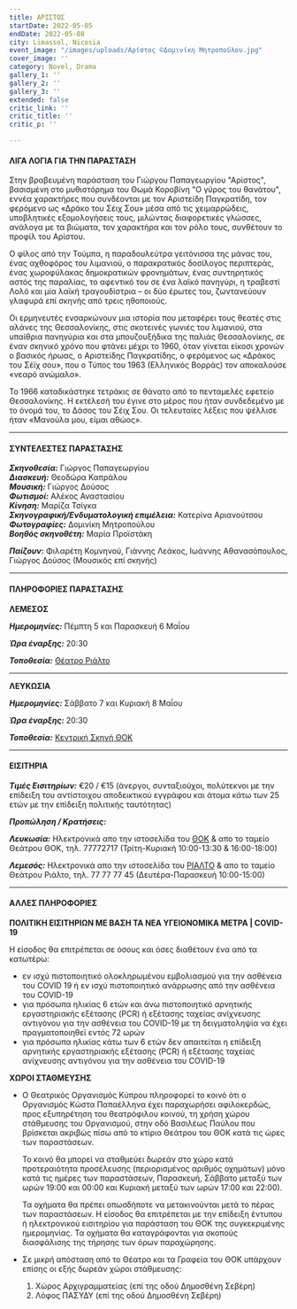 ```yaml
---
title: ΑΡΙΣΤΟΣ
startDate: 2022-05-05
endDate: 2022-05-08
city: Limassol, Nicosia
event_image: "/images/uploads/Αρίστος ©Δομινίκη Μητροπούλου.jpg"
cover_image: ''
category: Novel, Drama
gallery_1: ''
gallery_2: ''
gallery_3: ''
extended: false
critic_link: ''
critic_title: ''
critic_p: ''

---
```

#### ΛΙΓΑ ΛΟΓΙΑ ΓΙΑ ΤΗΝ ΠΑΡΑΣΤΑΣΗ

Στην βραβευμένη παράσταση του Γιώργου Παπαγεωργίου "Αρίστος", βασισμένη στο μυθιστόρημα του Θωμά Κοροβίνη "Ο γύρος του θανάτου", εννέα χαρακτήρες που συνδέονται με τον Αριστείδη Παγκρατίδη, τον φερόμενο ως «Δράκο του Σέιχ Σου» μέσα από τις χειμαρρώδεις, υποβλητικές εξομολογήσεις τους, μιλώντας διαφορετικές γλώσσες, ανάλογα με τα βιώματα, τον χαρακτήρα και τον ρόλο τους, συνθέτουν το προφίλ του Αρίστου.

Ο φίλος από την Τούμπα, η παραδουλεύτρα γειτόνισσα της μάνας του, ένας αχθοφόρος του λιμανιού, ο παρακρατικός δοσίλογος περιπτεράς, ένας χωροφύλακας δημοκρατικών φρονημάτων, ένας συντηρητικός αστός της παραλίας, το αφεντικό του σε ένα λαϊκό πανηγύρι, η τραβεστί Λολό και μία λαϊκή τραγουδίστρια – οι δύο έρωτες του, ζωντανεύουν γλαφυρά επί σκηνής από τρεις ηθοποιούς.

Οι ερμηνευτές ενσαρκώνουν μια ιστορία που μεταφέρει τους θεατές στις αλάνες της Θεσσαλονίκης, στις σκοτεινές γωνιές του λιμανιού, στα υπαίθρια πανηγύρια και στα μπουζουξήδικα της παλιάς Θεσσαλονίκης, σε έναν σκηνικό χρόνο που φτάνει μέχρι το 1960, όταν γίνεται είκοσι χρονών ο βασικός ήρωας, ο Αριστείδης Παγκρατίδης, ο φερόμενος ως «Δράκος του Σέϊχ σου», που ο Τύπος του 1963 (Ελληνικός Βορράς) τον αποκαλούσε «νεαρό ανώμαλο».

Το 1966 καταδικάστηκε τετράκις σε θάνατο από το πενταμελές εφετείο Θεσσαλονίκης. Η εκτέλεσή του έγινε στο μέρος που ήταν συνδεδεμένο με το όνομά του, το Δάσος του Σέιχ Σου. Οι τελευταίες λέξεις που ψέλλισε ήταν «Μανούλα μου, είμαι αθώος».

***

#### ΣΥΝΤΕΛΕΣΤΕΣ ΠΑΡΑΣΤΑΣΗΣ

**_Σκηνοθεσία:_** Γιώργος Παπαγεωργίου  
**_Διασκευή:_** Θεοδώρα Καπράλου  
**_Μουσική:_** Γιώργος Δούσος  
**_Φωτισμοί:_** Αλέκος Αναστασίου  
**_Κίνηση:_** Μαρίζα Τσίγκα  
**_Σκηνογραφική/Ενδυματολογική επιμέλεια:_** Κατερίνα Αριανούτσου  
**_Φωτογραφίες:_** Δομινίκη Μητροπούλου  
**_Βοηθός σκηνοθέτη:_** Μαρία Προϊστάκη

**_Παίζουν:_** Φιλαρέτη Κομνηνού, Γιάννης Λεάκος, Ιωάννης Αθανασόπουλος, Γιώργος Δούσος (Μουσικός επί σκηνής)

***

#### ΠΛΗΡΟΦΟΡΙΕΣ ΠΑΡΑΣΤΑΣΗΣ

**ΛΕΜΕΣΟΣ**

**_Ημερομηνίες:_** Πέμπτη 5 και Παρασκευή 6 Μαΐου

**_Ώρα έναρξης:_** 20:30

**_Τοποθεσία:_** [Θέατρο Ριάλτο](https://www.google.com/maps/place/Rialto+Theatre/@34.6795049,33.0434696,17z/data=!3m1!4b1!4m5!3m4!1s0x14e7331ab1ec9197:0xdf6e42bed1d077b1!8m2!3d34.6795049!4d33.0456583 "Ριαλτο")

***

**ΛΕΥΚΩΣΙΑ**

**_Ημερομηνίες:_** Σάββατο 7 και Κυριακή 8 Μαΐου

**_Ώρα έναρξης:_** 20:30

**_Τοποθεσία:_** [Κεντρική Σκηνή ΘΟΚ](https://www.google.com/maps/place/%CE%98%CE%B5%CE%B1%CF%84%CF%81%CE%B9%CE%BA%CF%8C%CF%82+%CE%9F%CF%81%CE%B3%CE%B1%CE%BD%CE%B9%CF%83%CE%BC%CF%8C%CF%82+%CE%9A%CF%8D%CF%80%CF%81%CE%BF%CF%85,+%CE%98%CE%9F%CE%9A/@35.1681606,33.3378205,14z/data=!4m9!1m2!2m1!1zzrjOtc6xz4TPgc6_IM64zr_Oug!3m5!1s0x14de1756be6f54f3:0xd51f772260b940ce!8m2!3d35.1681619!4d33.3552882!15sChPOuM61zrHPhM-Bzr8gzrjOv866kgEXcGVyZm9ybWluZ19hcnRzX3RoZWF0ZXI "ΘΟΚ")

***

#### ΕΙΣΙΤΗΡΙΑ

**_Τιμές Εισιτηρίων:_** €20 / €15 (άνεργοι, συνταξιούχοι, πολύτεκνοι με την επίδειξη του αντίστοιχου αποδεικτικού εγγράφου και άτομα κάτω των 25 ετών με την επίδειξη πολιτικής ταυτότητας)

**_Προπώληση / Κρατήσεις:_**

**_Λευκωσία:_** Ηλεκτρονικά απο την ιστοσελίδα του [ΘΟΚ](https://www.thoc.org.cy/ticketing/el "ΘΟΚ") & απο το ταμείο Θεάτρου ΘΟΚ, τηλ. 77772717 (Τρίτη-Κυριακή 10:00-13:30 & 16:00-18:00)

**_Λεμεσός:_** Ηλεκτρονικά απο την ιστοσελίδα του [ΡΙΑΛΤΟ](https://rialto.interticket.com/program/aristosgiorgos-papageorgiou-2570 "ΡΙΑΛΤΟ") & απο το ταμείο Θεάτρου Ριάλτο, τηλ. 77 77 77 45 (Δευτέρα-Παρασκευή 10:00-15:00)

***

#### ΑΛΛΕΣ ΠΛΗΡΟΦΟΡΙΕΣ

**ΠΟΛΙΤΙΚΗ ΕΙΣΙΤΗΡΙΩΝ ΜΕ ΒΑΣΗ ΤΑ ΝΕΑ ΥΓΕΙΟΝΟΜΙΚΑ ΜΕΤΡΑ | COVID-19**

Η είσοδος θα επιτρέπεται σε όσους και όσες διαθέτουν ένα από τα κατωτέρω:

* εν ισχύ πιστοποιητικό ολοκληρωμένου εμβολιασμού για την ασθένεια του COVID 19 ή εν ισχύ πιστοποιητικό ανάρρωσης από την ασθένεια του COVID-19
* για πρόσωπα ηλικίας 6 ετών και άνω πιστοποιητικό αρνητικής εργαστηριακής εξέτασης (PCR) ή εξέτασης ταχείας ανίχνευσης αντιγόνου για την ασθένεια του COVID-19 με τη δειγματοληψία να έχει πραγματοποιηθεί εντός 72 ωρών
* για πρόσωπα ηλικίας κάτω των 6 ετών δεν απαιτείται η επίδειξη αρνητικής εργαστηριακής εξέτασης (PCR) ή εξέτασης ταχείας ανίχνευσης αντιγόνου για την ασθένεια του COVID-19

**ΧΩΡΟΙ ΣΤΑΘΜΕΥΣΗΣ**

* Ο Θεατρικός Οργανισμός Κύπρου πληροφορεί το κοινό ότι ο Οργανισμός Κώστα Παπαέλληνα έχει παραχωρήσει αφιλοκερδώς, προς εξυπηρέτηση του θεατρόφιλου κοινού, τη χρήση χώρου στάθμευσης του Οργανισμού, στην οδό Βασιλέως Παύλου που βρίσκεται ακριβώς πίσω από το κτίριο Θεάτρου του ΘΟΚ κατά τις ώρες των παραστάσεων.

  Το κοινό θα μπορεί να σταθμεύει δωρεάν στο χώρο κατά προτεραιότητα προσέλευσης (περιορισμένος αριθμός οχημάτων) μόνο κατά τις ημέρες των παραστάσεων, Παρασκευή, Σάββατο μεταξύ των ωρών 19:00 και 00:00 και Κυριακή μεταξύ των ωρών 17:00 και 22:00).

  Τα οχήματα θα πρέπει οπωσδήποτε να μετακινούνται μετά το πέρας των παραστάσεων. Η είσοδος θα επιτρέπεται με την επίδειξη έντυπου ή ηλεκτρονικού εισιτηρίου για παράσταση του ΘΟΚ της συγκεκριμένης ημερομηνίας. Τα οχήματα θα καταγράφονται για σκοπούς διασφάλισης της τήρησης των όρων παραχώρησης.
* Σε μικρή απόσταση από το Θέατρο και τα Γραφεία του ΘΟΚ υπάρχουν επίσης οι εξής δωρεάν χώροι στάθμευσης:
  1. Χώρος Αρχιγραμματείας (επί της οδού Δημοσθένη Σεβέρη)
  2. Λόφος ΠΑΣΥΔΥ (επί της οδού Δημοσθένη Σεβέρη)